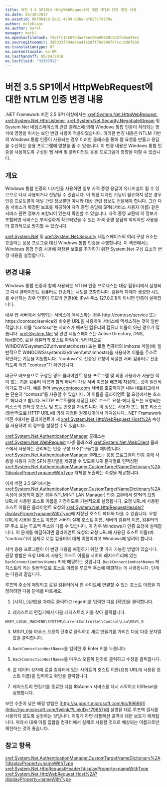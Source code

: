 ```yaml
---
title: 버전 3.5 SP1에서 HttpWebRequest에 대한 NTLM 인증 변경 내용
ms.date: 03/30/2017
ms.assetid: 8bf0b428-5a21-4299-8d6e-bf8251fd978a
author: mcleblanc
ms.author: markl
manager: markl
ms.openlocfilehash: f5affc15607ddae76ec90a90928cb42fa0ad49e1
ms.sourcegitcommit: 3d5d33f384eeba41b2dff79d096f47ccc8d8f03d
ms.translationtype: HT
ms.contentlocale: ko-KR
ms.lasthandoff: 05/04/2018
ms.locfileid: "33397912"
---
```

# <a name="changes-to-ntlm-authentication-for-httpwebrequest-in-version-35-sp1"></a>버전 3.5 SP1에서 HttpWebRequest에 대한 NTLM 인증 변경 내용
.NET Framework 버전 3.5 SP1 이상에서는 <xref:System.Net.HttpWebRequest>, <xref:System.Net.HttpListener>, <xref:System.Net.Security.NegotiateStream> 및 System.Net 네임스페이스의 관련 클래스에 의해 Windows 통합 인증이 처리되는 방식에 영향을 미치는 보안 변경 사항이 적용되었습니다. 이러한 변경 내용은 NTLM 기반의 Windows 통합 인증이 사용되는 경우 이러한 클래스를 통해 웹 요청을 만들고 응답을 수신하는 응용 프로그램에 영향을 줄 수 있습니다. 이 변경 내용은 Windows 통합 인증을 사용하도록 구성된 웹 서버 및 클라이언트 응용 프로그램에 영향을 미칠 수 있습니다.  
  
## <a name="overview"></a>개요  
 Windows 통합 인증의 디자인을 사용하면 일부 자격 증명 응답이 유니버설이 될 수 있으므로 다시 사용되거나 전달될 수 있습니다. 이 특정 디자인 기능이 필요하지 않은 경우 인증 프로토콜이 채널 관련 정보뿐만 아니라 대상 관련 정보도 전달해야 합니다. 그런 다음 서비스가 확장된 보호를 제공하여 자격 증명 응답에 SPN(서비스 사용자 이름) 같은 서비스 관련 정보가 포함되어 있는지 확인할 수 있습니다. 자격 증명 교환에 이 정보가 포함되면 서비스는 부적절하게 확보되었을 수 있는 자격 증명 응답의 악의적인 사용을 더 효과적으로 방지할 수 있습니다.  
  
 <xref:System.Net> 및 <xref:System.Net.Security> 네임스페이스의 여러 구성 요소는 호출하는 응용 프로그램 대신 Windows 통합 인증을 수행합니다. 이 섹션에서는 Windows 통합 인증 사용에 확장된 보호를 추가하기 위한 System.Net 구성 요소의 변경 내용을 설명합니다.  
  
## <a name="changes"></a>변경 내용  
 Windows 통합 인증과 함께 사용되는 NTLM 인증 프로세스는 대상 컴퓨터에서 실행되고 다시 클라이언트 컴퓨터로 전송되는 시도를 포함합니다. 컴퓨터 자체가 생성한 시도를 수신하는 경우 연결이 루프백 연결(예: IPv4 주소 127.0.0.1)이 아니면 인증이 실패합니다.  
  
 내부 웹 서버에서 실행되는 서비스에 액세스하는 경우 http://contoso/service 또는 https://contoso/service와 비슷한 URL을 사용하여 서비스에 액세스하는 것이 일반적입니다. 이름 “contoso”는 서비스가 배포된 컴퓨터의 컴퓨터 이름이 아닌 경우가 많습니다. <xref:System.Net> 및 관련 네임스페이스는 Active Directory, DNS, NetBIOS, 로컬 컴퓨터의 호스트 파일(예: 일반적으로 WINDOWS\system32\drivers\etc\hosts) 또는 로컬 컴퓨터의 lmhosts 파일(예: 일반적으로 WINDOWS\system32\drivers\etc\lmhosts)을 사용하여 이름을 주소로 확인하는 기능을 지원합니다. “contoso”로 전송된 요청이 적절한 서버 컴퓨터로 전송되도록 이름 “contoso”가 확인됩니다.  
  
 대규모 배포용으로 구성된 경우 클라이언트 응용 프로그램 및 최종 사용자가 사용한 적이 없는 기본 컴퓨터 이름과 함께 하나의 가상 서버 이름을 배포에 지정하는 것이 일반적이기도 합니다. 예를 들어 www.contoso.com 서버를 호출하지만 내부 네트워크에서는 단순히 “contoso”를 사용할 수 있습니다. 이 이름을 클라이언트 웹 요청에서는 호스트 헤더라고 합니다. HTTP 프로토콜에 지정된 대로 호스트 요청-헤더 필드는 요청되는 리소스의 인터넷 호스트 및 포트 번호를 지정합니다. 이 정보는 사용자 또는 참조 리소스(일반적으로 HTTP URL)에 의해 지정된 원래 URI에서 가져옵니다. .NET Framework 버전 4에서는 클라이언트가 새 <xref:System.Net.HttpWebRequest.Host%2A> 속성을 사용하여 이 정보를 설정할 수도 있습니다.  
  
 <xref:System.Net.AuthenticationManager> 클래스는 <xref:System.Net.WebRequest> 파생 클래스와 <xref:System.Net.WebClient> 클래스에서 사용하는 관리되는 인증 구성 요소(“모듈”)를 제어합니다. <xref:System.Net.AuthenticationManager> 클래스는 응용 프로그램이 인증 중에 사용할 사용자 지정 SPN 문자열을 제공할 수 있도록 URI 문자열로 인덱싱된 <xref:System.Net.AuthenticationManager.CustomTargetNameDictionary%2A?displayProperty=nameWithType> 개체를 노출하는 속성을 제공합니다.  
  
 이제 버전 3.5 SP1에서는 <xref:System.Net.AuthenticationManager.CustomTargetNameDictionary%2A> 속성이 설정되지 않은 경우 NTLM(NT LAN Manager) 인증 교환에서 SPN의 요청 URL에 사용된 호스트 이름을 지정하도록 기본적으로 설정됩니다. 요청 URL에 사용된 호스트 이름은 클라이언트 요청의 <xref:System.Net.HttpRequestHeader?displayProperty=nameWithType>에 지정된 호스트 헤더와 다를 수 있습니다. 요청 URL에 사용된 호스트 이름은 서버의 실제 호스트 이름, 서버의 컴퓨터 이름, 컴퓨터의 IP 주소 또는 루프백 주소와 다를 수 있습니다. 이 경우 Windows가 인증 요청에 실패합니다. 이 문제를 해결하려면 클라이언트 요청의 요청 URL에 사용된 호스트 이름(예: “contoso”)이 실제로 로컬 컴퓨터의 대체 이름이라고 Windows에 알려야 합니다.  
  
 서버 응용 프로그램이 이 변경 내용을 해결하기 위한 몇 가지 가능한 방법이 있습니다. 권장 방법은 요청 URL에 사용된 호스트 이름을 서버의 레지스트리에 있는 `BackConnectionHostNames` 키에 매핑하는 것입니다. `BackConnectionHostNames` 레지스트리 키는 일반적으로 호스트 이름을 루프백 주소에 매핑하는 데 사용됩니다. 단계는 다음과 같습니다.  
  
 루프백 주소에 매핑되고 로컬 컴퓨터에서 웹 사이트에 연결할 수 있는 호스트 이름을 지정하려면 다음 단계를 따르세요.  
  
 1. [시작], [실행]을 차례로 클릭하고 regedit를 입력한 다음 [확인]을 클릭합니다.  
  
 2. 레지스트리 편집기에서 다음 레지스트리 키를 찾아 클릭합니다.  
  
 `HKEY_LOCAL_MACHINE\SYSTEM\CurrentControlSet\Control\Lsa\MSV1_0`  
  
 3. MSV1_0을 마우스 오른쪽 단추로 클릭하고 새로 만들기를 가리킨 다음 다중 문자열 값을 클릭합니다.  
  
 4. `BackConnectionHostNames`를 입력한 후 Enter 키를 누릅니다.  
  
 5. `BackConnectionHostNames`를 마우스 오른쪽 단추로 클릭하고 수정을 클릭합니다.  
  
 6. 값 데이터 상자에 로컬 컴퓨터에 있는 사이트의 호스트 이름(요청 URL에 사용된 호스트 이름)을 입력하고 확인을 클릭합니다.  
  
 7. 레지스트리 편집기를 종료한 다음 IISAdmin 서비스를 다시 시작하고 IISReset을 실행합니다.  
  
 보안 수준이 낮은 해결 방법은 [http://support.microsoft.com/kb/896861](http://go.microsoft.com/fwlink/?LinkID=179657)에 설명된 대로 루프백 검사를 사용하지 않도록 설정하는 것입니다. 이렇게 하면 리플렉션 공격에 대한 보호가 해제됩니다. 따라서 대체 이름 집합을 컴퓨터에서 실제로 사용할 것으로 예상되는 이름으로만 제한하는 것이 좋습니다.  
  
## <a name="see-also"></a>참고 항목  
 <xref:System.Net.AuthenticationManager.CustomTargetNameDictionary%2A?displayProperty=nameWithType>  
 <xref:System.Net.HttpRequestHeader?displayProperty=nameWithType>  
 <xref:System.Net.HttpWebRequest.Host%2A?displayProperty=nameWithType>
